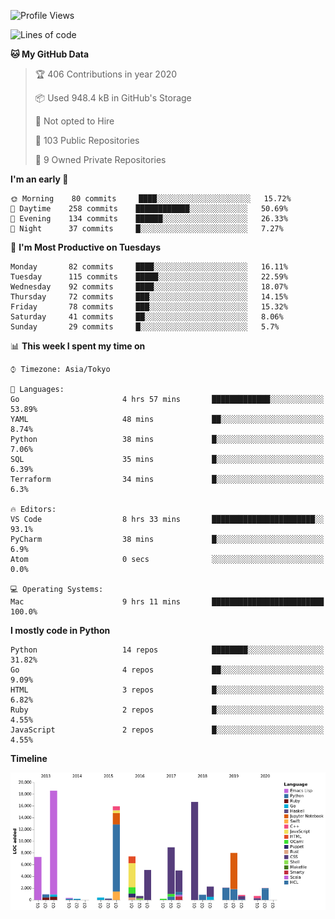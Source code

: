 <!--START_SECTION:waka-->
![Profile Views](http://img.shields.io/badge/Profile%20Views-3-blue)

![Lines of code](https://img.shields.io/badge/From%20Hello%20World%20I've%20written-5.9%20million%20Lines%20of%20code-blue)

**🐱 My GitHub Data** 

> 🏆 406 Contributions in year 2020
 > 
> 📦 Used 948.4 kB in GitHub's Storage 
 > 
> 🚫 Not opted to Hire
 > 
> 📜 103 Public Repositories 
 > 
> 🔑 9 Owned Private Repositories 

**I'm an early 🐤** 

```text
🌞 Morning    80 commits     ████░░░░░░░░░░░░░░░░░░░░░   15.72% 
🌆 Daytime    258 commits    ████████████░░░░░░░░░░░░░   50.69% 
🌃 Evening    134 commits    ██████░░░░░░░░░░░░░░░░░░░   26.33% 
🌙 Night      37 commits     █░░░░░░░░░░░░░░░░░░░░░░░░   7.27%

```
📅 **I'm Most Productive on Tuesdays** 

```text
Monday       82 commits     ████░░░░░░░░░░░░░░░░░░░░░   16.11% 
Tuesday      115 commits    █████░░░░░░░░░░░░░░░░░░░░   22.59% 
Wednesday    92 commits     ████░░░░░░░░░░░░░░░░░░░░░   18.07% 
Thursday     72 commits     ███░░░░░░░░░░░░░░░░░░░░░░   14.15% 
Friday       78 commits     ███░░░░░░░░░░░░░░░░░░░░░░   15.32% 
Saturday     41 commits     ██░░░░░░░░░░░░░░░░░░░░░░░   8.06% 
Sunday       29 commits     █░░░░░░░░░░░░░░░░░░░░░░░░   5.7%

```


📊 **This week I spent my time on** 

```text
⌚︎ Timezone: Asia/Tokyo

💬 Languages: 
Go                       4 hrs 57 mins       █████████████░░░░░░░░░░░░   53.89% 
YAML                     48 mins             ██░░░░░░░░░░░░░░░░░░░░░░░   8.74% 
Python                   38 mins             █░░░░░░░░░░░░░░░░░░░░░░░░   7.06% 
SQL                      35 mins             █░░░░░░░░░░░░░░░░░░░░░░░░   6.39% 
Terraform                34 mins             █░░░░░░░░░░░░░░░░░░░░░░░░   6.3%

🔥 Editors: 
VS Code                  8 hrs 33 mins       ███████████████████████░░   93.1% 
PyCharm                  38 mins             █░░░░░░░░░░░░░░░░░░░░░░░░   6.9% 
Atom                     0 secs              ░░░░░░░░░░░░░░░░░░░░░░░░░   0.0%

💻 Operating Systems: 
Mac                      9 hrs 11 mins       █████████████████████████   100.0%

```

**I mostly code in Python** 

```text
Python                   14 repos            ████████░░░░░░░░░░░░░░░░░   31.82% 
Go                       4 repos             ██░░░░░░░░░░░░░░░░░░░░░░░   9.09% 
HTML                     3 repos             █░░░░░░░░░░░░░░░░░░░░░░░░   6.82% 
Ruby                     2 repos             █░░░░░░░░░░░░░░░░░░░░░░░░   4.55% 
JavaScript               2 repos             █░░░░░░░░░░░░░░░░░░░░░░░░   4.55%

```


**Timeline**

![Chart not found](https://github.com/takuan-osho/takuan-osho/blob/master/charts/bar_graph.png) 


<!--END_SECTION:waka-->
